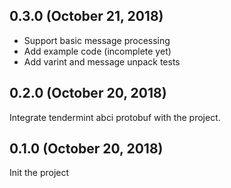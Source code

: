 ## 0.3.0 (October 21, 2018)

* Support basic message processing
* Add example code (incomplete yet)
* Add varint and message unpack tests

## 0.2.0 (October 20, 2018)

Integrate tendermint abci protobuf with the project.

## 0.1.0 (October 20, 2018)

Init the project

